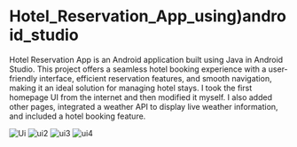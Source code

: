 # Hotel_Reservation_App_using)android_studio
Hotel Reservation App is an Android application built using Java in Android Studio. This project offers a seamless hotel booking experience with a user-friendly interface, efficient reservation features, and smooth navigation, making it an ideal solution for managing hotel stays. I took the first homepage UI from the internet and then modified it myself. I also added other pages, integrated a weather API to display live weather information, and included a hotel booking feature.

![Ui](https://github.com/user-attachments/assets/1a18de7e-f950-4855-a28d-17bf0a840a13)
![ui2](https://github.com/user-attachments/assets/32f2d194-5197-4612-8bd9-c5fe8ff1384c)
![ui3](https://github.com/user-attachments/assets/68d0c340-faf1-479d-a530-cd98577aa0d9)
![ui4](https://github.com/user-attachments/assets/f9e89dc2-3085-4759-96b1-f381c837062b)




